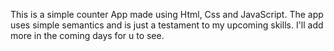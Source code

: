 This is a simple counter App made using Html, Css and JavaScript.
The app uses simple semantics and is just a testament to my upcoming skills.
I'll add more in the coming days for u to see.
